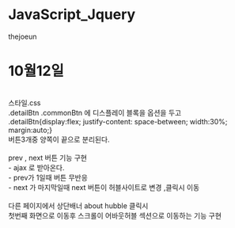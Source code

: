# JavaScript_Jquery
thejoeun

<h1>10월12일</h1><br>
스타일.css <br>
.detailBtn .commonBtn 에 디스플레이 블록을 옵션을 두고  <br>
.detailBtn{display:flex; justify-content: space-between; width:30%; margin:auto;} <br>
버튼3개중 양쪽이 끝으로 분리된다.<br>
<br>
prev , next 버튼 기능 구현 <br>
- ajax 로 받아온다. <br>
- prev가 1일때 버튼 무반응 <br>
- next 가 마지막일때 next 버튼이 허블사이트로 변경 ,클릭시 이동 <br>
<br>
다른 페이지에서 상단배너 about hubble 클릭시 <br>
첫번째 화면으로 이동후 스크롤이 어바웃허블 섹션으로 이동하는 기능 구현 <br>
